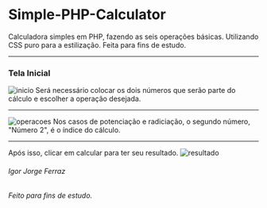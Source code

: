 # Simple-PHP-Calculator
Calculadora simples em PHP, fazendo as seis operações básicas. Utilizando CSS puro para a estilização. Feita para fins de estudo.

---
### Tela Inicial
![inicio](https://github.com/IgorJF/Simple-PHP-Calculator/assets/111748228/55bb1e32-c0a1-4a4a-b2ac-14f29dce85c0)
Será necessário colocar os dois números que serão parte do cálculo e escolher a operação desejada.

---
![operacoes](https://github.com/IgorJF/Simple-PHP-Calculator/assets/111748228/008b7fef-f8ca-4c1b-b211-2cfd0ca73d05)
Nos casos de potenciação e radiciação, o segundo número, "Número 2", é o índice do cálculo.

---
Após isso, clicar em calcular para ter seu resultado.
![resultado](https://github.com/IgorJF/Simple-PHP-Calculator/assets/111748228/8f16020c-6f56-43fc-a03e-e853a26596fd)


###### Igor Jorge Ferraz
###### Feito para fins de estudo.


